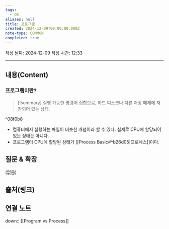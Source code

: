 ```yaml
---
tags:
  - OS
aliases: null
title: 프로그램
created: 2024-12-09T00:00:00.000Z
note-type: COMMON
completed: true
---
```

작성 날짜: 2024-12-09
작성 시간: 12:33


----
## 내용(Content)

### 프로그램이란?

>[!summary]
>실행 가능한 명령어 집합으로, 하드 디스크나 다른 저장 매체에 저장되어 있는 상태.

^08f0b8

- 컴퓨터에서 실행하는 파일이 비슷한 개념이라 할 수 있다. 실제로 CPU에 할당되어 있는 상태는 아니다.
- 프로그램이 CPU에 할당된 상태가 [[Process Basic#^b26d05|프로세스]]이다.

## 질문 & 확장

(없음)

## 출처(링크)


## 연결 노트

down:: [[Program vs Process]]










